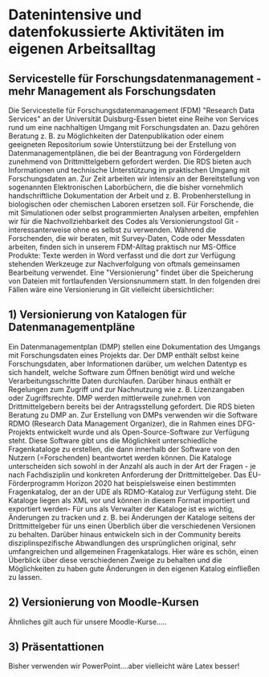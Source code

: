 # Datenintensive und datenfokussierte Aktivitäten im eigenen Arbeitsalltag
## Servicestelle für Forschungsdatenmanagement - mehr Management als Forschungsdaten
Die Servicestelle für Forschungsdatenmanagement (FDM) "Research Data Services" an der Universität Duisburg-Essen bietet eine Reihe von Services rund um eine nachhaltigen Umgang mit Forschungsdaten an. Dazu gehören Beratung z. B. zu Möglichkeiten der Datenpublikation oder einem geeigneten Repositorium sowie Unterstützung bei der Erstellung von Datenmanagementplänen, die bei der Beantragung von Fördergeldern zunehmend von Drittmittelgebern gefordert werden. Die RDS bieten auch Informationen und technische Unterstützung im praktischen Umgang mit Forschungsdaten an. Zur Zeit arbeiten wir intensiv an der Bereitstellung von sogenannten Elektronischen Laborbüchern, die die bisher vornehmlich handschriftliche Dokumentation der Arbeit und z. B. Probenherstellung in biologischen oder chemischen Laboren ersetzen soll. 
Für Forschende, die mit Simulationen oder selbst programmierten Analysen arbeiten, empfehlen wir für die Nachvollziehbarkeit des Codes als Versionierungstool Git - interessanterweise ohne es selbst zu verwenden. Während die Forschenden, die wir beraten, mit Survey-Daten, Code oder Messdaten arbeiten, finden sich in unserem FDM-Alltag praktisch nur MS-Office Produkte: Texte werden in Word verfasst und die dort zur Verfügung stehenden Werkzeuge zur Nachverfolgung von oftmals gemeinsamen Bearbeitung verwendet. Eine "Versionierung" findet über die Speicherung von Dateien mit fortlaufenden Versionsnummern statt. In den folgenden drei Fällen wäre eine Versionierung in Git vielleicht übersichtlicher:
## 1) Versionierung von Katalogen für Datenmanagementpläne
Ein Datenmanagementplan (DMP) stellen eine Dokumentation des Umgangs mit Forschungsdaten eines Projekts dar. Der DMP enthält selbst keine Forschungsdaten, aber Informationen darüber, um welchen Datentyp es sich handelt, welche Software zum Öffnen benötigt wird und welche Verarbeitungsschritte Daten durchlaufen. Darüber hinaus enthält er Regelungen zum Zugriff und zur Nachnutzung wie z. B. Lizenzangaben oder Zugriffsrechte. DMP werden mittlerweile zunehmen von Drittmittelgebern bereits bei der Antragsstellung gefordert. Die RDS bieten Beratung zu DMP an. Zur Erstellung von DMPs verwenden wir die Software RDMO (Research Data Management Organizer), die in Rahmen eines DFG-Projekts entwickelt wurde und als Open-Source-Software zur Verfügung steht. Diese Software gibt uns die Möglichkeit unterschiedliche Fragenkataloge zu erstellen, die dann innerhalb der Software von den Nutzern (=Forschenden) beantwortet werden können. Die Kataloge unterscheiden sich sowohl in der Anzahl als auch in der Art der Fragen - je nach Fachdisziplin und konkreten Anforderung der Drittmittelgeber. Das EU-Förderprogramm Horizon 2020 hat beispielsweise einen bestimmten Fragenkatalog, der an der UDE als RDMO-Katalog zur Verfügung steht. Die Kataloge liegen als XML vor und können in diesem Format importiert und exportiert werden- Für uns als Verwalter der Kataloge ist es wichtig, Änderungen zu tracken und z. B. bei Änderungen der Kataloge seitens der Drittmittelgeber für uns einen Überblich über die verschiedenen Versionen zu behalten. Darüber hinaus entwickeln sich in der Community bereits disziplinspezifische Abwandlungen des ursprünglichen original, sehr umfangreichen und allgemeinen Fragenkatalogs. Hier wäre es schön, einen Überblick über diese verschiedenen Zweige zu behalten und die Möglichkeiten zu haben gute Änderungen in den eigenen Katalog einfließen zu lassen.        
## 2) Versionierung von Moodle-Kursen
Ähnliches gilt auch für unsere Moodle-Kurse.....
## 3) Präsentattionen
Bisher verwenden wir PowerPoint....aber vielleicht wäre Latex besser!
